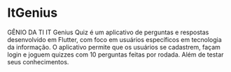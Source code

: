 # ItGenius
GÊNIO DA TI
IT Genius Quiz é um aplicativo de perguntas e respostas desenvolvido em Flutter, com foco em usuários específicos em tecnologia da informação. O aplicativo permite que os usuários se cadastrem, façam login e joguem quizzes com 10 perguntas feitas por rodada. Além de testar seus conhecimentos.
